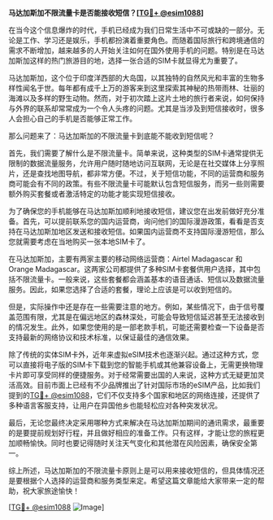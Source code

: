 **马达加斯加不限流量卡是否能接收短信？[[TG💪+ @esim1088](https://t.me/s/esim1088)]**

在当今这个信息爆炸的时代，手机已经成为我们日常生活中不可或缺的一部分。无论是工作、学习还是娱乐，手机都扮演着重要角色。而随着国际旅行和跨境通信的需求不断增加，越来越多的人开始关注如何在国外使用手机的问题。特别是在马达加斯加这样的热门旅游目的地，选择一张合适的SIM卡就显得尤为重要了。

马达加斯加，这个位于印度洋西部的大岛国，以其独特的自然风光和丰富的生物多样性闻名于世。每年都有成千上万的游客来到这里探索其神秘的热带雨林、壮丽的海滩以及多样的野生动物。然而，对于初次踏上这片土地的旅行者来说，如何保持与外界的联系却常常成为一个令人头疼的问题。尤其是当涉及到短信接收时，很多人会担心自己的手机是否能够正常工作。

那么问题来了：马达加斯加的不限流量卡到底能不能收到短信呢？

首先，我们需要了解什么是不限流量卡。简单来说，这种类型的SIM卡通常提供无限制的数据流量服务，允许用户随时随地访问互联网，无论是在社交媒体上分享照片，还是查找地图导航，都非常方便。不过，关于短信功能，不同的运营商和服务商可能会有不同的政策。有些不限流量卡可能默认包含短信服务，而另一些则需要额外购买套餐或者激活特定的功能才能实现短信接收。

为了确保您的手机能够在马达加斯加顺利地接收短信，建议您在出发前做好充分准备。首先，可以提前联系您的国内运营商，询问他们的国际漫游政策，看看是否支持在马达加斯加地区发送和接收短信。如果国内运营商不支持国际漫游短信，那么您就需要考虑在当地购买一张本地SIM卡了。

在马达加斯加，主要有两家主要的移动网络运营商：Airtel Madagascar 和 Orange Madagascar。这两家公司都提供了多种SIM卡套餐供用户选择，其中包括不限流量卡。一般来说，这些套餐都会涵盖基本的语音通话、短信以及数据流量服务。因此，如果您选择了合适的套餐，理论上应该是可以收到短信的。

但是，实际操作中还是存在一些需要注意的地方。例如，某些情况下，由于信号覆盖范围有限，尤其是在偏远地区的森林深处，可能会导致短信延迟甚至无法接收到的情况发生。此外，如果您使用的是一部老款手机，可能还需要检查一下设备是否支持最新的网络协议和技术标准，以保证最佳的通信效果。

除了传统的实体SIM卡外，近年来虚拟eSIM技术也逐渐兴起。通过这种方式，您可以直接将电子版的SIM卡下载到您的智能手机或其他兼容设备上，无需更换物理卡片即可享受同样的便捷服务。对于经常需要出国的人来说，这种方式无疑更加灵活高效。目前市面上已经有不少品牌推出了针对国际市场的eSIM产品，比如我们提到的[TG💪+ @esim1088](https://t.me/s/esim1088)，它们不仅支持多个国家和地区的网络连接，还提供了多种语言客服支持，让用户在异国他乡也能轻松应对各种突发状况。

最后，无论您最终决定采用哪种方式来解决在马达加斯加期间的通讯需求，最重要的是要提前规划好行程，并且做好相应的准备工作。只有这样，才能让您的旅程更加顺畅愉快。同时也要记得随时关注天气变化和其他潜在风险因素，确保安全第一。

综上所述，马达加斯加的不限流量卡原则上是可以用来接收短信的，但具体情况还是要根据个人选择的运营商和服务类型来定。希望这篇文章能给大家带来一定的帮助，祝大家旅途愉快！ 

[[TG💪+ @esim1088](https://t.me/s/esim1088) ![Image](https://i.postimg.cc/4NQfJmqS/Snipaste-2025-05-13-00-14-12.png)]